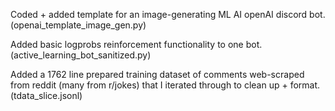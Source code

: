 Coded + added template for an image-generating ML AI openAI discord bot. (openai_template_image_gen.py)

Added basic logprobs reinforcement functionality to one bot. (active_learning_bot_sanitized.py) 

Added a 1762 line prepared training dataset of comments web-scraped from reddit (many from r/jokes) that I iterated through to clean up + format. (tdata_slice.jsonl)
